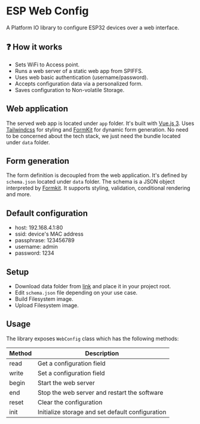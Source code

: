# ESP Web Config

A Platform IO library to configure ESP32 devices over a web interface.

## ❓ How it works

- Sets WiFi to Access point.
- Runs a web server of a static web app from SPIFFS.
- Uses web basic authentication (username/password).
- Accepts configuration data via a personalized form.
- Saves configuration to Non-volatile Storage.

## Web application

The served web app is located under `app` folder.
It's built with [Vue.js 3](https://vuejs.org/). Uses [Tailwindcss](https://tailwindcss.com/) for styling and [FormKit](https://formkit.com/) for dynamic form generation. No need to be concerned about the tech stack, we just need the bundle located under `data` folder.

## Form generation

The form definition is decoupled from the web application. It's defined by `schema.json` located under `data` folder. The schema is a JSON object interpreted by [Formkit](https://formkit.com/essentials/schema). It supports styling, validation, conditional rendering and more.

## Default configuration
- host: 192.168.4.1:80
- ssid: device's MAC address
- passphrase: 123456789
- username: admin
- password: 1234

## Setup

- Download data folder from [link](https://minhaskamal.github.io/DownGit/#/home?url=https://github.com/becem-gharbi/esp-web-config/tree/main/data) and place it in your project root.
- Edit `schema.json` file depending on your use case.
- Build Filesystem image.
- Upload Filesystem image.

## Usage
The library exposes `WebConfig` class which has the following methods:

| Method | Description                                      |
|--------|--------------------------------------------------|
| read   | Get a configuration field                        |
| write  | Set a configuration field                        |
| begin  | Start the web server                             |
| end    | Stop the web server and restart the software     |
| reset  | Clear the configuration                          |
| init   | Initialize storage and set default configuration |


